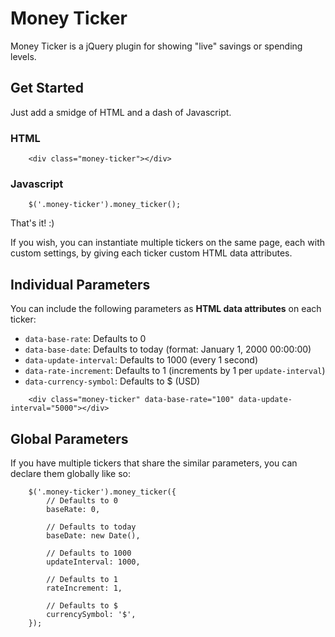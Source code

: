 Money Ticker
============

Money Ticker is a jQuery plugin for showing "live" savings or spending levels.

## Get Started

Just add a smidge of HTML and a dash of Javascript.

### HTML
```
    <div class="money-ticker"></div>
```

### Javascript
```
    $('.money-ticker').money_ticker();
```

That's it! :)

If you wish, you can instantiate multiple tickers on the same page, each with custom settings, by giving each ticker custom HTML data attributes.

## Individual Parameters
You can include the following parameters as __HTML data attributes__ on each ticker:

- `data-base-rate`: Defaults to 0
- `data-base-date`: Defaults to today (format: January 1, 2000 00:00:00)
- `data-update-interval`: Defaults to 1000 (every 1 second)
- `data-rate-increment`: Defaults to 1 (increments by 1 per `update-interval`)
- `data-currency-symbol`: Defaults to $ (USD)

```
    <div class="money-ticker" data-base-rate="100" data-update-interval="5000"></div>
```

## Global Parameters
If you have multiple tickers that share the similar parameters, you can declare them globally like so:

```
    $('.money-ticker').money_ticker({
        // Defaults to 0
        baseRate: 0,

        // Defaults to today
        baseDate: new Date(),

        // Defaults to 1000
        updateInterval: 1000,
        
        // Defaults to 1
        rateIncrement: 1,

        // Defaults to $
        currencySymbol: '$',
    });
```